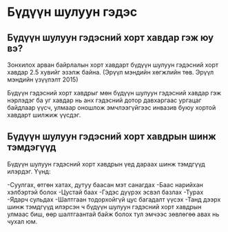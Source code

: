 # Бүдүүн шулуун гэдэс
## Бүдүүн шулуун гэдэсний хорт хавдар гэж юу вэ? 
Зонхилох арван байрлалын хорт хавдарт бүдүүн шулуун гэдэсний хорт хавдар 2.5 хувийг эзэлж байна.  (Эрүүл мэндийн хөгжлийн төв. Эрүүл мэндийн үзүүлэлт 2015)

Бүдүүн гэдэсний хорт хавдрыг мөн бүдүүн шулуун гэдэсний хавдар гэж нэрлэдэг ба уг хавдар нь анх гэдэсний дотор давхаргаас ургацаг байдлаар үүсч, улмаар оношлож эмчлээгүйгээс инвазив буюу хортой хавдарт шилжиж үүсдэг.

## Бүдүүн шулуун гэдэсний хорт хавдрын шинж тэмдэгүүд
Бүдүүн шулуун гэдэсний хорт хавдрын үед дараах шинж тэмдгүүд илэрдэг. Үүнд:

-Суулгах, өтгөн хатах, дутуу баасан мэт санагдах
-Баас нарийхан хэлбэртэй болох
-Цустай баах
-Гэдэс дүүрэх эсвэл базлах
-Турах
-Ядарч сульдах
-Шалтгаан тодорхойгүй цус багадалт үүсэх
-Танд дээрх шинж тэмдгүүд илэрсэн ч бүдүүн шулуун гэдэсний хорт хавдрын улмаас биш, өөр шалтгаантай байж болох тул эмчээс зөвлөгөө авах нь   чухал юм.

 


